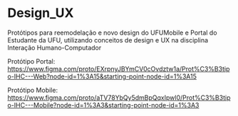# Design_UX
Protótipos para reemodelação e novo design do UFUMobile e Portal do Estudante da UFU, utilizando conceitos de design e UX na disciplina Interação Humano-Computador


Protótipo Portal: https://www.figma.com/proto/EXrpnyJBYmCV0cOvdztw1a/Prot%C3%B3tipo-IHC---Web?node-id=1%3A15&starting-point-node-id=1%3A15


Protótipo Mobile: https://www.figma.com/proto/aTV78YbQy5dmBpQqxIpwl0/Prot%C3%B3tipo-IHC---Mobile?node-id=1%3A3&starting-point-node-id=1%3A3
